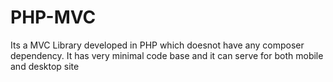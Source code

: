 # PHP-MVC
Its a MVC Library developed in PHP which doesnot have any composer dependency. It has very minimal code base and it can serve for both mobile and desktop site 
